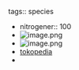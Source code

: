 tags:: species

- nitrogener:: 100
- ![image.png](https://peach-geographical-bat-397.mypinata.cloud/ipfs/QmcV5U2qyVUu3SqaZQ8xAaZYmoXyJm4L1Mve4CNYZZvj97)
- ![image.png](https://peach-geographical-bat-397.mypinata.cloud/ipfs/QmPnJ4hZCN68hQ46Ae6tKrWLKrh1yCkVUzfyF6UiH98QdV)
- [tokopedia](https://www.tokopedia.com/bashoma/hdm-egrow-60-pcs-pack-caragana-korshinskii-pohon-bibit?extParam=ivf%3Dfalse%26src%3Dsearch&refined=true)
-